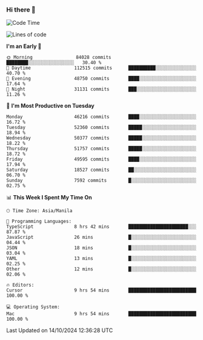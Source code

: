 ### Hi there 👋

<!--START_SECTION:waka-->
![Code Time](http://img.shields.io/badge/Code%20Time-5%2C639%20hrs%2050%20mins-blue)

![Lines of code](https://img.shields.io/badge/From%20Hello%20World%20I%27ve%20Written-121.5%20million%20lines%20of%20code-blue)

**I'm an Early 🐤** 

```text
🌞 Morning                84028 commits       ████████░░░░░░░░░░░░░░░░░   30.40 % 
🌆 Daytime                112515 commits      ██████████░░░░░░░░░░░░░░░   40.70 % 
🌃 Evening                48750 commits       ████░░░░░░░░░░░░░░░░░░░░░   17.64 % 
🌙 Night                  31131 commits       ███░░░░░░░░░░░░░░░░░░░░░░   11.26 % 
```
📅 **I'm Most Productive on Tuesday** 

```text
Monday                   46216 commits       ████░░░░░░░░░░░░░░░░░░░░░   16.72 % 
Tuesday                  52360 commits       █████░░░░░░░░░░░░░░░░░░░░   18.94 % 
Wednesday                50377 commits       █████░░░░░░░░░░░░░░░░░░░░   18.22 % 
Thursday                 51757 commits       █████░░░░░░░░░░░░░░░░░░░░   18.72 % 
Friday                   49595 commits       ████░░░░░░░░░░░░░░░░░░░░░   17.94 % 
Saturday                 18527 commits       ██░░░░░░░░░░░░░░░░░░░░░░░   06.70 % 
Sunday                   7592 commits        █░░░░░░░░░░░░░░░░░░░░░░░░   02.75 % 
```


📊 **This Week I Spent My Time On** 

```text
🕑︎ Time Zone: Asia/Manila

💬 Programming Languages: 
TypeScript               8 hrs 42 mins       ██████████████████████░░░   87.87 % 
JavaScript               26 mins             █░░░░░░░░░░░░░░░░░░░░░░░░   04.44 % 
JSON                     18 mins             █░░░░░░░░░░░░░░░░░░░░░░░░   03.04 % 
YAML                     13 mins             █░░░░░░░░░░░░░░░░░░░░░░░░   02.25 % 
Other                    12 mins             █░░░░░░░░░░░░░░░░░░░░░░░░   02.06 % 

🔥 Editors: 
Cursor                   9 hrs 54 mins       █████████████████████████   100.00 % 

💻 Operating System: 
Mac                      9 hrs 54 mins       █████████████████████████   100.00 % 
```


 Last Updated on 14/10/2024 12:36:28 UTC
<!--END_SECTION:waka-->


<!--
**rad182/rad182** is a ✨ _special_ ✨ repository because its `README.md` (this file) appears on your GitHub profile.

Here are some ideas to get you started:

- 🔭 I’m currently working on ...
- 🌱 I’m currently learning ...
- 👯 I’m looking to collaborate on ...
- 🤔 I’m looking for help with ...
- 💬 Ask me about ...
- 📫 How to reach me: ...
- 😄 Pronouns: ...
- ⚡ Fun fact: ...
-->
